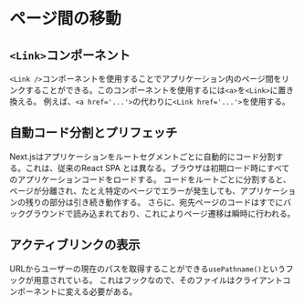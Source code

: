 # ページ間の移動

## `<Link>`コンポーネント
`<Link />`コンポーネントを使用することでアプリケーション内のページ間をリンクすることができる。このコンポーネントを使用するには`<a>`を`<Link>`に置き換える。
例えば、`<a href='...'>`の代わりに`<Link href='...'>`を使用する。

## 自動コード分割とプリフェッチ
Next.jsはアプリケーションをルートセグメントごとに自動的にコード分割する。これは、従来のReact SPA とは異なる。ブラウザは初期ロード時にすべてのアプリケーションコードをロードする。
コードをルートごとに分割すると、ページが分離され、たとえ特定のページでエラーが発生しても、アプリケーションの残りの部分は引き続き動作する。
さらに、宛先ページのコードはすでにバックグラウンドで読み込まれており、これによりページ遷移は瞬時に行われる。

## アクティブリンクの表示
URLからユーザーの現在のパスを取得することができる`usePathname()`というフックが用意されている。
これはフックなので、そのファイルはクライアントコンポーネントに変える必要がある。